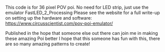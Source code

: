 This code is for 36 pixel POV poi. 
No need for LED strip, just use the emulator FastLED_2_Processing
Please see the website for a full write-up on setting up the hardware and software: 
https://www.circusscientist.com/pov-poi-emulator/

Published in the hope that someone else out there can join me in making these amazing Poi better
I hope that this someone has fun with this, there are so many amazing patterns to create!

